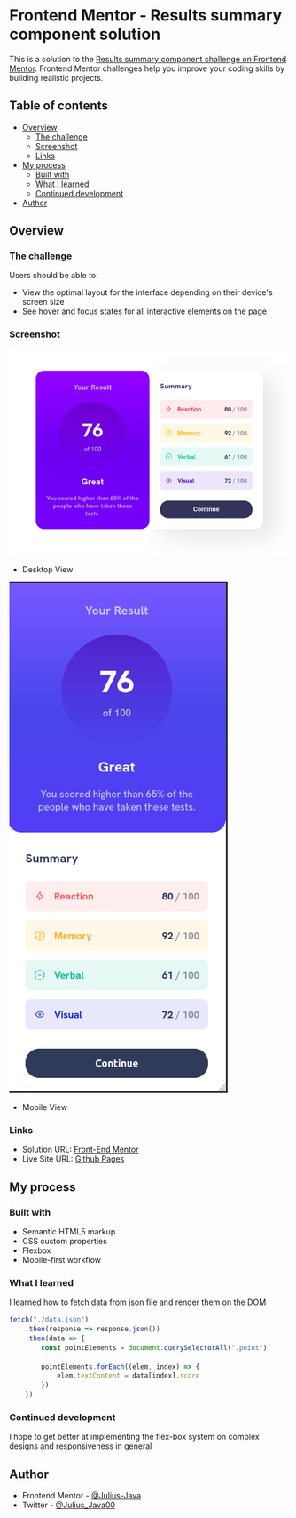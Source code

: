 # Frontend Mentor - Results summary component solution

This is a solution to the [Results summary component challenge on Frontend Mentor](https://www.frontendmentor.io/challenges/results-summary-component-CE_K6s0maV). Frontend Mentor challenges help you improve your coding skills by building realistic projects. 

## Table of contents

- [Overview](#overview)
  - [The challenge](#the-challenge)
  - [Screenshot](#screenshot)
  - [Links](#links)
- [My process](#my-process)
  - [Built with](#built-with)
  - [What I learned](#what-i-learned)
  - [Continued development](#continued-development)
- [Author](#author)


## Overview

### The challenge

Users should be able to:

- View the optimal layout for the interface depending on their device's screen size
- See hover and focus states for all interactive elements on the page

### Screenshot

![](./screenshot/scoreBoardDesktop.png)
- Desktop View

![](./screenshot/scoreBoardMobile.png)
- Mobile View

### Links

- Solution URL: [Front-End Mentor](https://your-solution-url.com)
- Live Site URL: [Github Pages](https://your-live-site-url.com)

## My process

### Built with

- Semantic HTML5 markup
- CSS custom properties
- Flexbox
- Mobile-first workflow

### What I learned
I learned how to fetch data from json file and render them on the DOM

```js
fetch("./data.json")
    .then(response => response.json())
    .then(data => {
        const pointElements = document.querySelectorAll(".point")

        pointElements.forEach((elem, index) => {
            elem.textContent = data[index].score
        })
    })
```

### Continued development

I hope to get better at implementing the flex-box system on complex designs and responsiveness in general

## Author

- Frontend Mentor - [@Julius-Java](https://www.frontendmentor.io/profile/julius-java)
- Twitter - [@Julius_Java00](https://www.twitter.com/julius_java00)
